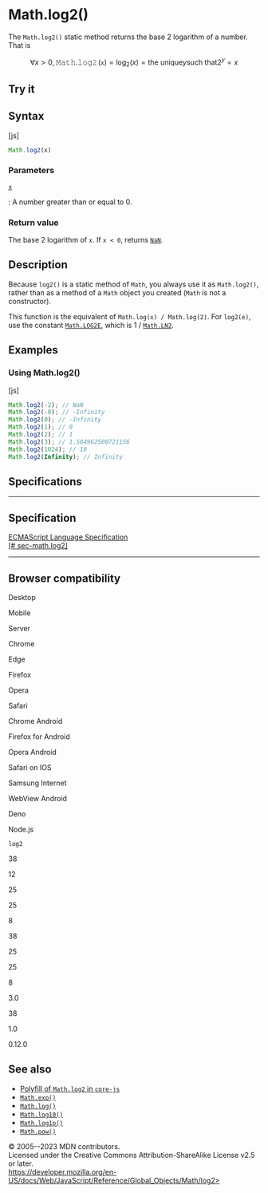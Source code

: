 Math.log2()
===========

 
The `Math.log2()` static method returns the base 2 logarithm of a
number. That is

$$\forall x > 0,\;{\operatorname{\mathtt{M}\mathtt{a}\mathtt{t}\mathtt{h}.\mathtt{l}\mathtt{o}\mathtt{g}\mathtt{2}}(\mathtt{x})} = \log_{2}(x) = \text{the\ unique}y\text{such\ that}2^{y} = x$$


 
Try it 
------

 



 
Syntax
------

 
 
 
[js]


```js
Math.log2(x)
```




 
### Parameters

 

[`x`](#x)

:   A number greater than or equal to 0.



 
### Return value 

 
The base 2 logarithm of `x`. If `x < 0`, returns [`NaN`](../nan).



 
Description
-----------

 
Because `log2()` is a static method of `Math`, you always use it as
`Math.log2()`, rather than as a method of a `Math` object you created
(`Math` is not a constructor).

This function is the equivalent of `Math.log(x) / Math.log(2)`. For
`log2(e)`, use the constant [`Math.LOG2E`](log2e), which is 1 /
[`Math.LN2`](ln2).



 
Examples
--------


 
### Using Math.log2() 

 
 
 
[js]


```js
Math.log2(-2); // NaN
Math.log2(-0); // -Infinity
Math.log2(0); // -Infinity
Math.log2(1); // 0
Math.log2(2); // 1
Math.log2(3); // 1.584962500721156
Math.log2(1024); // 10
Math.log2(Infinity); // Infinity
```




Specifications
--------------

 
  -------------------------------------------------------------------------------------------------
  Specification
  -------------------------------------------------------------------------------------------------
  [ECMAScript Language Specification\
  [\#
  sec-math.log2]](https://tc39.es/ecma262/multipage/numbers-and-dates.html#sec-math.log2)

  -------------------------------------------------------------------------------------------------


Browser compatibility 
---------------------

 


Desktop

Mobile

Server

Chrome

Edge

Firefox

Opera

Safari

Chrome Android

Firefox for Android

Opera Android

Safari on IOS

Samsung Internet

WebView Android

Deno

Node.js

`log2`

38

12

25

25

8

38

25

25

8

3.0

38

1.0

0.12.0

 
See also 
--------

 
-   [Polyfill of `Math.log2` in
    `core-js`](https://github.com/zloirock/core-js#ecmascript-math)
-   [`Math.exp()`](exp)
-   [`Math.log()`](log)
-   [`Math.log10()`](log10)
-   [`Math.log1p()`](log1p)
-   [`Math.pow()`](pow)



 
© 2005--2023 MDN contributors.\
Licensed under the Creative Commons Attribution-ShareAlike License v2.5
or later.\
https://developer.mozilla.org/en-US/docs/Web/JavaScript/Reference/Global_Objects/Math/log2>

